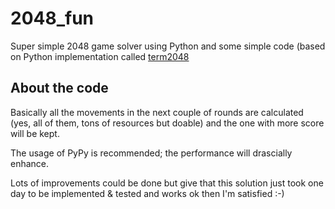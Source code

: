 # 2048_fun

Super simple 2048 game solver using Python and some simple code (based on Python
implementation called [term2048](https://github.com/bfontaine/term2048/)

## About the code

<p>Basically all the movements in the next couple of rounds are calculated (yes,
all of them, tons of resources but doable) and the one with more score will be kept.
</p>

<p>The usage of PyPy is recommended; the performance will drascially
enhance.
</p>

<p>Lots of improvements could be done but give that this solution just took one day
to be implemented & tested and works ok then I'm satisfied :-)
</p>
